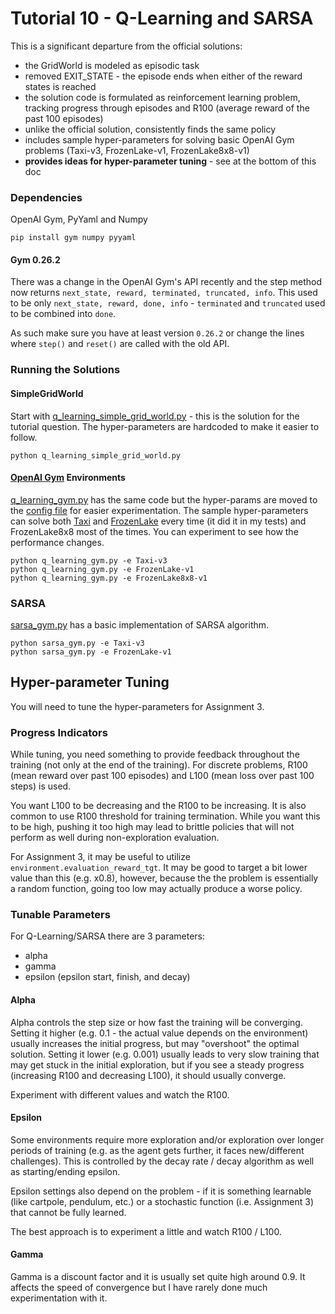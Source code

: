 # Tutorial 10 - Q-Learning and SARSA

This is a significant departure from the official solutions:

- the GridWorld is modeled as episodic task
- removed EXIT_STATE - the episode ends when either of the reward states is reached
- the solution code is formulated as reinforcement learning problem, tracking progress through episodes and R100 (average reward of the past 100 episodes)
- unlike the official solution, consistently finds the same policy
- includes sample hyper-parameters for solving basic OpenAI Gym problems (Taxi-v3, FrozenLake-v1, FrozenLake8x8-v1)
- __provides ideas for hyper-parameter tuning__ - see at the bottom of this doc

### Dependencies
OpenAI Gym, PyYaml and Numpy

    pip install gym numpy pyyaml

#### Gym 0.26.2
There was a change in the OpenAI Gym's API recently and the step method now returns `next_state, reward, terminated, truncated, info`.
This used to be only `next_state, reward, done, info` - `terminated` and `truncated` used to be combined into `done`.

As such make sure you have at least version `0.26.2` or change the lines where `step()` and `reset()` are called with the old API.

### Running the Solutions

#### SimpleGridWorld

Start with [q_learning_simple_grid_world.py](q_learning_simple_grid_world.py) - this is the solution for the tutorial question.
The hyper-parameters are hardcoded to make it easier to follow.

    python q_learning_simple_grid_world.py

#### [OpenAI Gym](https://www.gymlibrary.dev/) Environments

[q_learning_gym.py](q_learning_gym.py) has the same code but the hyper-params are moved to the [config file](config/q-learning.yaml) for easier experimentation.
The sample hyper-parameters can solve both [Taxi](https://www.gymlibrary.dev/environments/toy_text/taxi/) and [FrozenLake](https://www.gymlibrary.dev/environments/toy_text/frozen_lake/) every time (it did it in my tests) and FrozenLake8x8 most of the times.
You can experiment to see how the performance changes.

    python q_learning_gym.py -e Taxi-v3
    python q_learning_gym.py -e FrozenLake-v1
    python q_learning_gym.py -e FrozenLake8x8-v1

### SARSA
[sarsa_gym.py](sarsa_gym.py) has a basic implementation of SARSA algorithm.

    python sarsa_gym.py -e Taxi-v3
    python sarsa_gym.py -e FrozenLake-v1

## Hyper-parameter Tuning
You will need to tune the hyper-parameters for Assignment 3.

### Progress Indicators
While tuning, you need something to provide feedback throughout the training (not only at the end of the training).
For discrete problems, R100 (mean reward over past 100 episodes) and L100 (mean loss over past 100 steps) is used.

You want L100 to be decreasing and the R100 to be increasing.
It is also common to use R100 threshold for training termination. While you want this to be high, pushing it too high may lead to brittle policies that will not perform as well during non-exploration evaluation.

For Assignment 3, it may be useful to utilize `environment.evaluation_reward_tgt`. It may be good to target a bit lower value than this (e.g. x0.8), however, because the the problem is essentially a random function, going too low may actually produce a worse policy.

### Tunable Parameters
For Q-Learning/SARSA there are 3 parameters:
- alpha
- gamma
- epsilon (epsilon start, finish, and decay)

#### Alpha
Alpha controls the step size or how fast the training will be converging.
Setting it higher (e.g. 0.1 - the actual value depends on the environment) usually increases the initial progress, but may "overshoot" the optimal solution.
Setting it lower (e.g. 0.001) usually leads to very slow training that may get stuck in the initial exploration, but if you see a steady progress (increasing R100 and decreasing L100), it should usually converge.

Experiment with different values and watch the R100.

#### Epsilon
Some environments require more exploration and/or exploration over longer periods of training (e.g. as the agent gets further, it faces new/different challenges).
This is controlled by the decay rate / decay algorithm as well as starting/ending epsilon.

Epsilon settings also depend on the problem - if it is something learnable (like cartpole, pendulum, etc.) or a stochastic function (i.e. Assignment 3) that cannot be fully learned.

The best approach is to experiment a little and watch R100 / L100.

#### Gamma
Gamma is a discount factor and it is usually set quite high around 0.9. It affects the speed of convergence but I have rarely done much experimentation with it.